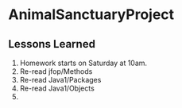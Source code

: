 # AnimalSanctuaryProject

##

## Lessons Learned
1. Homework starts on Saturday at 10am.
2. Re-read jfop/Methods
3. Re-read Java1/Packages
4. Re-read Java1/Objects
5. 

